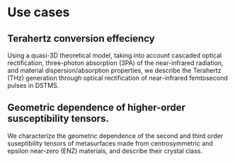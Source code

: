 # Use cases
## Terahertz conversion effeciency
Using a quasi-3D theoretical model, taking into account cascaded optical
rectification, three-photon absorption (3PA) of the near-infrared
radiation, and material dispersion/absorption properties, we describe the
Terahertz (THz) generation through optical rectification of near-infrared
femtosecond pulses in DSTMS.

## Geometric dependence of higher-order susceptibility tensors.
We characterize the geometric dependence of the second and third order
suseptibility tensors of metasurfaces made from centrosymmetric and epsilon
near-zero (ENZ) materials, and describe their crystal class.
